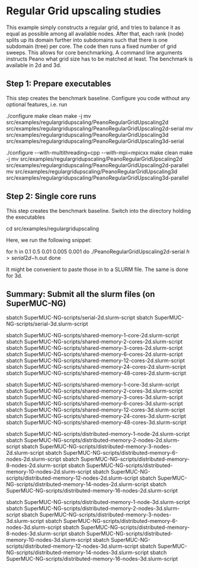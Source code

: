 # Regular Grid upscaling studies # 

This example simply constructs a regular grid, and tries to balance it as equal
as possible among all available nodes. After that, each rank (node) splits up 
its domain further into subdomains such that there is one subdomain (tree) per 
core. The code then runs a fixed number of grid sweeps. This allows for core
benchmarking. A command line arguments instructs Peano what grid size has to be
matched at least. The benchmark is available in 2d and 3d.

## Step 1: Prepare executables ##

This step creates the benchmark baseline. Configure you code without any optional
features, i.e. run 

./configure
make clean
make -j
mv src/examples/regulargridupscaling/PeanoRegularGridUpscaling2d src/examples/regulargridupscaling/PeanoRegularGridUpscaling2d-serial
mv src/examples/regulargridupscaling/PeanoRegularGridUpscaling3d src/examples/regulargridupscaling/PeanoRegularGridUpscaling3d-serial

./configure --with-multithreading=cpp --with-mpi=mpicxx
make clean
make -j
mv src/examples/regulargridupscaling/PeanoRegularGridUpscaling2d src/examples/regulargridupscaling/PeanoRegularGridUpscaling2d-parallel
mv src/examples/regulargridupscaling/PeanoRegularGridUpscaling3d src/examples/regulargridupscaling/PeanoRegularGridUpscaling3d-parallel


## Step 2: Single core runs ##

This step creates the benchmark baseline. Switch into the directory holding the executables

cd src/examples/regulargridupscaling

Here, we run the following snippet:


for h in 0.1 0.5 0.01 0.005 0.001
do
  ./PeanoRegularGridUpscaling2d-serial $h > serial2d-$h.out
done


It might be convenient to paste those in to a SLURM file. The same is done for 3d.

  
## Summary: Submit all the slurm files (on SuperMUC-NG) ##


sbatch SuperMUC-NG-scripts/serial-2d.slurm-script
sbatch SuperMUC-NG-scripts/serial-3d.slurm-script

sbatch SuperMUC-NG-scripts/shared-memory-1-core-2d.slurm-script
sbatch SuperMUC-NG-scripts/shared-memory-2-cores-2d.slurm-script
sbatch SuperMUC-NG-scripts/shared-memory-3-cores-2d.slurm-script
sbatch SuperMUC-NG-scripts/shared-memory-6-cores-2d.slurm-script
sbatch SuperMUC-NG-scripts/shared-memory-12-cores-2d.slurm-script
sbatch SuperMUC-NG-scripts/shared-memory-24-cores-2d.slurm-script
sbatch SuperMUC-NG-scripts/shared-memory-48-cores-2d.slurm-script

sbatch SuperMUC-NG-scripts/shared-memory-1-core-3d.slurm-script
sbatch SuperMUC-NG-scripts/shared-memory-2-cores-3d.slurm-script
sbatch SuperMUC-NG-scripts/shared-memory-3-cores-3d.slurm-script
sbatch SuperMUC-NG-scripts/shared-memory-6-cores-3d.slurm-script
sbatch SuperMUC-NG-scripts/shared-memory-12-cores-3d.slurm-script
sbatch SuperMUC-NG-scripts/shared-memory-24-cores-3d.slurm-script
sbatch SuperMUC-NG-scripts/shared-memory-48-cores-3d.slurm-script

sbatch SuperMUC-NG-scripts/distributed-memory-1-node-2d.slurm-script
sbatch SuperMUC-NG-scripts/distributed-memory-2-nodes-2d.slurm-script
sbatch SuperMUC-NG-scripts/distributed-memory-3-nodes-2d.slurm-script
sbatch SuperMUC-NG-scripts/distributed-memory-6-nodes-2d.slurm-script
sbatch SuperMUC-NG-scripts/distributed-memory-8-nodes-2d.slurm-script
sbatch SuperMUC-NG-scripts/distributed-memory-10-nodes-2d.slurm-script
sbatch SuperMUC-NG-scripts/distributed-memory-12-nodes-2d.slurm-script
sbatch SuperMUC-NG-scripts/distributed-memory-14-nodes-2d.slurm-script
sbatch SuperMUC-NG-scripts/distributed-memory-16-nodes-2d.slurm-script

sbatch SuperMUC-NG-scripts/distributed-memory-1-node-3d.slurm-script
sbatch SuperMUC-NG-scripts/distributed-memory-2-nodes-3d.slurm-script
sbatch SuperMUC-NG-scripts/distributed-memory-3-nodes-3d.slurm-script
sbatch SuperMUC-NG-scripts/distributed-memory-6-nodes-3d.slurm-script
sbatch SuperMUC-NG-scripts/distributed-memory-8-nodes-3d.slurm-script
sbatch SuperMUC-NG-scripts/distributed-memory-10-nodes-3d.slurm-script
sbatch SuperMUC-NG-scripts/distributed-memory-12-nodes-3d.slurm-script
sbatch SuperMUC-NG-scripts/distributed-memory-14-nodes-3d.slurm-script
sbatch SuperMUC-NG-scripts/distributed-memory-16-nodes-3d.slurm-script




